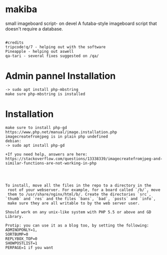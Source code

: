 # makiba
small imageboard script- on devel
A futaba-style imageboard script that doesn't require a database.
~~~~~~~~~~~~~~~~~~~

#credits
tripcode!q/7 - helping out with the software
Pineapple - helping out aswell
qa-tari - several fixes suggested on /qa/

~~~~~~~~~~~~~~~~~~~

# Admin pannel Installation
~~~~~~~~~~~~
-> sudo apt install php-mbstring
make sure php-mbstring is installed

~~~~~~~~~~~~
# Installation
~~~~~~~~~~~~
make sure to install php-gd
https://www.php.net/manual/image.installation.php
imagecreatefromjpeg is in plain php undefined
debian:
-> sudo apt install php-gd

+If you need help, answers are here: https://stackoverflow.com/questions/13338339/imagecreatefromjpeg-and-similar-functions-are-not-working-in-php




To install, move all the files in the repo to a directory in the
 root of your webserver. For example, for a board called `/b/`, move
 them to /usr/share/nginx/html/b/. Create the directories `src`,
`thumb` and `res` and the files `bans`, `bad`, `posts` and `info`,
 make sure they are all writable to by the web server user.

Should work on any unix-like system with PHP 5.5 or above and GD Library.

Protip: you can use it as a blog too, by setting the following:
ADMINOPONLY=1,
SORTBUMP=0
REPLYBOX_TOP=0
SHOWPOSTLIST=1
PERPAGE=1 if you want 

